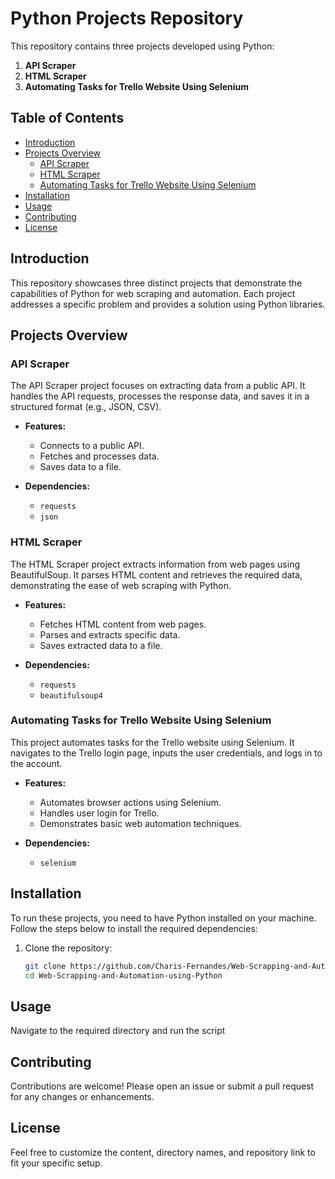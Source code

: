 # Python Projects Repository

This repository contains three projects developed using Python:

1. **API Scraper**
2. **HTML Scraper**
3. **Automating Tasks for Trello Website Using Selenium**

## Table of Contents

- [Introduction](#introduction)
- [Projects Overview](#projects-overview)
  - [API Scraper](#api-scraper)
  - [HTML Scraper](#html-scraper)
  - [Automating Tasks for Trello Website Using Selenium](#automating-tasks-for-trello-website-using-selenium)
- [Installation](#installation)
- [Usage](#usage)
- [Contributing](#contributing)
- [License](#license)

## Introduction

This repository showcases three distinct projects that demonstrate the capabilities of Python for web scraping and automation. Each project addresses a specific problem and provides a solution using Python libraries.

## Projects Overview

### API Scraper

The API Scraper project focuses on extracting data from a public API. It handles the API requests, processes the response data, and saves it in a structured format (e.g., JSON, CSV).

- **Features:**
  - Connects to a public API.
  - Fetches and processes data.
  - Saves data to a file.

- **Dependencies:**
  - `requests`
  - `json`

### HTML Scraper

The HTML Scraper project extracts information from web pages using BeautifulSoup. It parses HTML content and retrieves the required data, demonstrating the ease of web scraping with Python.

- **Features:**
  - Fetches HTML content from web pages.
  - Parses and extracts specific data.
  - Saves extracted data to a file.

- **Dependencies:**
  - `requests`
  - `beautifulsoup4`

### Automating Tasks for Trello Website Using Selenium

This project automates tasks for the Trello website using Selenium. It navigates to the Trello login page, inputs the user credentials, and logs in to the account.

- **Features:**
  - Automates browser actions using Selenium.
  - Handles user login for Trello.
  - Demonstrates basic web automation techniques.

- **Dependencies:**
  - `selenium`

## Installation

To run these projects, you need to have Python installed on your machine. Follow the steps below to install the required dependencies:

1. Clone the repository:
   ```bash
   git clone https://github.com/Charis-Fernandes/Web-Scrapping-and-Automation-using-Python.git
   cd Web-Scrapping-and-Automation-using-Python

   
## Usage
Navigate to the required directory and run the script

## Contributing
Contributions are welcome! Please open an issue or submit a pull request for any changes or enhancements.

## License
Feel free to customize the content, directory names, and repository link to fit your specific setup.

